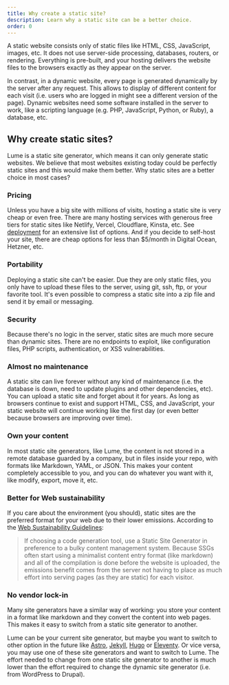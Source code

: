 ```yaml
---
title: Why create a static site?
description: Learn why a static site can be a better choice.
order: 0
---
```


A static website consists only of static files like HTML, CSS, JavaScript,
images, etc. It does not use server-side processing, databases, routers, or
rendering. Everything is pre-built, and your hosting delivers the website files
to the browsers exactly as they appear on the server.

In contrast, in a dynamic website, every page is generated dynamically by the
server after any request. This allows to display of different content for each
visit (i.e. users who are logged in might see a different version of the page).
Dynamic websites need some software installed in the server to work, like a
scripting language (e.g. PHP, JavaScript, Python, or Ruby), a database, etc.

## Why create static sites?

Lume is a static site generator, which means it can only generate static
websites. We believe that most websites existing today could be perfectly static
sites and this would make them better. Why static sites are a better choice in
most cases?

### Pricing

Unless you have a big site with millions of visits, hosting a static site is
very cheap or even free. There are many hosting services with generous free
tiers for static sites like Netlify, Vercel, Cloudflare, Kinsta, etc. See
[deployment](../advanced/deployment.md) for an extensive list of options. And if
you decide to self-host your site, there are cheap options for less than
$5/month in Digital Ocean, Hetzner, etc.

### Portability

Deploying a static site can't be easier. Due they are only static files, you
only have to upload these files to the server, using git, ssh, ftp, or your
favorite tool. It's even possible to compress a static site into a zip file and
send it by email or messaging.

### Security

Because there's no logic in the server, static sites are much more secure than
dynamic sites. There are no endpoints to exploit, like configuration files, PHP
scripts, authentication, or XSS vulnerabilities.

### Almost no maintenance

A static site can live forever without any kind of maintenance (i.e. the
database is down, need to update plugins and other dependencies, etc). You can
upload a static site and forget about it for years. As long as browsers continue
to exist and support HTML, CSS, and JavaScript, your static website will
continue working like the first day (or even better because browsers are
improving over time).

### Own your content

In most static site generators, like Lume, the content is not stored in a remote
database guarded by a company, but in files inside your repo, with formats like
Markdown, YAML, or JSON. This makes your content completely accessible to you,
and you can do whatever you want with it, like modify, export, move it, etc.

### Better for Web sustainability

If you care about the environment (you should), static sites are the preferred
format for your web due to their lower emissions. According to the
[Web Sustainability Guidelines](https://w3c.github.io/sustyweb/#success-criterion-static-vs-dynamic-human-testable):

> If choosing a code generation tool, use a Static Site Generator in preference
> to a bulky content management system. Because SSGs often start using a
> minimalist content entry format (like markdown) and all of the compilation is
> done before the website is uploaded, the emissions benefit comes from the
> server not having to place as much effort into serving pages (as they are
> static) for each visitor.

### No vendor lock-in

Many site generators have a similar way of working: you store your content in a
format like markdown and they convert the content into web pages. This makes it
easy to switch from a static site generator to another.

Lume can be your current site generator, but maybe you want to switch to other
option in the future like [Astro](https://astro.build/),
[Jekyll](https://jekyllrb.com/), [Hugo](https://gohugo.io/) or
[Eleventy](https://www.11ty.dev/). Or vice versa, you may use one of these site
generators and want to switch to Lume. The effort needed to change from one
static site generator to another is much lower than the effort required to
change the dynamic site generator (i.e. from WordPress to Drupal).
